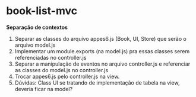 # book-list-mvc


**Separação de contextos**

1. Separar as classes do arquivo appes6.js (Book, UI, Store) que serão o arquivo model.js
2. Implementar um module.exports (na model.js) pra essas classes serem referenciadas no controller.js
3. Separar a manipulação de eventos no arquivo controller.js e referenciar as classes do model.js no controller.js
4. Trocar appes6.js pelo controller.js na view.
5. Dúvidas: Class UI se tratando de implementação de tabela na view, deveria ficar na model? 
